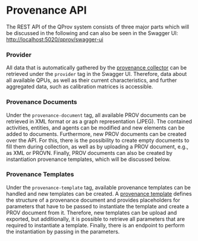 # Provenance API

The REST API of the QProv system consists of three major parts which will be discussed in the following and can also be
seen in the Swagger UI: <http://localhost:5020/qprov/swagger-ui>

### Provider

All data that is automatically gathered by the [provenance collector](../collector) can be retrieved under
the `provider` tag in the Swagger UI.
Therefore, data about all available QPUs, as well as their current characteristics, and further aggregated data, such as
calibration matrices is accessible.

### Provenance Documents

Under the `provenance-document` tag, all available PROV documents can be retrieved in XML format or as a graph
representation (JPEG).
The contained activities, entities, and agents can be modified and new elements can be added to documents.
Furthermore, new PROV documents can be created over the API.
For this, there is the possibility to create empty documents to fill them during collection, as well as by uploading a
PROV document, e.g., as XML or PROVN.
Finally, PROV documents can also be created by instantiation provenance templates, which will be discussed below.

### Provenance Templates

Under the `provenance-template` tag, available provenance templates can be handled and new templates can be created.
A [provenance template](https://lucmoreau.wordpress.com/2015/08/03/provtoolbox-tutorial-4-templates-for-provenance-part-2/)
defines the structure of a provenance document and provides placeholders for parameters that have to be passed to
instantiate the template and create a PROV document from it.
Therefore, new templates can be upload and exported, but additionally, it is possible to retrieve all parameters that
are required to instantiate a template.
Finally, there is an endpoint to perform the instantiation by passing in the parameters.
